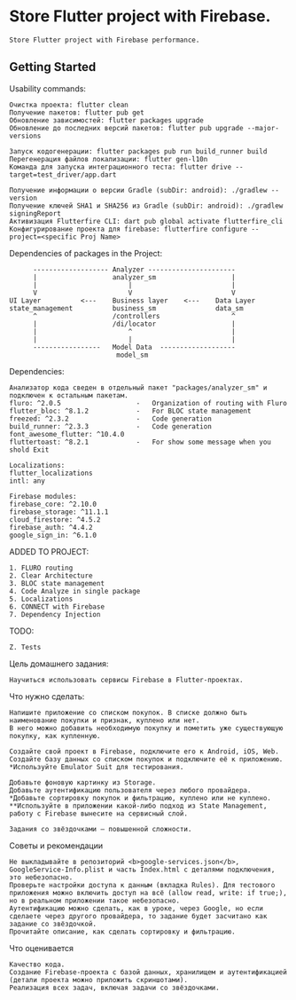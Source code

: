 # Store Flutter project with Firebase.

    Store Flutter project with Firebase performance.

## Getting Started

Usability commands:

    Очистка проекта: flutter clean
    Получение пакетов: flutter pub get
    Обновление зависимостей: flutter packages upgrade
    Обновление до последних версий пакетов: flutter pub upgrade --major-versions

    Запуск кодогенерации: flutter packages pub run build_runner build
    Перегенерация файлов локализации: flutter gen-l10n
    Команда для запуска интеграционного теста: flutter drive --target=test_driver/app.dart

    Получение информации о версии Gradle (subDir: android): ./gradlew --version
    Получение ключей SHA1 и SHA256 из Gradle (subDir: android): ./gradlew signingReport
    Активизация Flutterfire CLI: dart pub global activate flutterfire_cli
    Конфигурирование проекта для firebase: flutterfire configure --project=<specific Proj Name>

Dependencies of packages in the Project:

          ------------------- Analyzer ----------------------
          |                   analyzer_sm                   |
          |                       |                         |
          V                       V                         V
    UI Layer          <---    Business layer    <---    Data Layer
    state_management          business_sm               data_sm
          ^                   /controllers                  ^  
          |                   /di/locator                   |
          |                       ^                         |
          |                       |                         |
          -----------------   Model Data  -------------------
                               model_sm

Dependencies:

    Анализатор кода сведен в отдельный пакет "packages/analyzer_sm" и подключен к остальным пакетам.
    fluro: ^2.0.5                   -   Organization of routing with Fluro
    flutter_bloc: ^8.1.2            -   For BLOC state management
    freezed: ^2.3.2                 -   Code generation
    build_runner: ^2.3.3            -   Code generation
    font_awesome_flutter: ^10.4.0
    fluttertoast: ^8.2.1            -   For show some message when you shold Exit  

    Localizations:
    flutter_localizations
    intl: any

    Firebase modules:
    firebase_core: ^2.10.0
    firebase_storage: ^11.1.1 
    cloud_firestore: ^4.5.2
    firebase_auth: ^4.4.2
    google_sign_in: ^6.1.0
    

ADDED TO PROJECT:

    1. FLURO routing
    2. Clear Architecture
    3. BLOC state management
    4. Code Analyze in single package
    5. Localizations
    6. CONNECT with Firebase
    7. Dependency Injection

TODO:
 
    Z. Tests


Цель домашнего задания: 

    Научиться использовать сервисы Firebase в Flutter-проектах.

Что нужно сделать:
    
    Напишите приложение со списком покупок. В списке должно быть наименование покупки и признак, куплено или нет. 
    В него можно добавить необходимую покупку и пометить уже существующую покупку, как купленную.

    Создайте свой проект в Firebase, подключите его к Android, iOS, Web.
    Создайте базу данных со списком покупок и подключите её к приложению. 
    *Используйте Emulator Suit для тестирования.

    Добавьте фоновую картинку из Storage.
    Добавьте аутентификацию пользователя через любого провайдера.
    *Добавьте сортировку покупок и фильтрацию, куплено или не куплено.
    **Используйте в приложении какой-либо подход из State Management, работу с Firebase вынесите на сервисный слой.

    Задания со звёздочками — повышенной сложности.

Советы и рекомендации

    Не выкладывайте в репозиторий <b>google-services.json</b>, GoogleService-Info.plist и часть Index.html с деталями подключения, это небезопасно.
    Проверьте настройки доступа к данным (вкладка Rules). Для тестового приложения можно включить доступ на всё (allow read, write: if true;), но в реальном приложении такое небезопасно.
    Аутентификацию можно сделать, как в уроке, через Google, но если сделаете через другого провайдера, то задание будет засчитано как задание со звёздочкой.
    Прочитайте описание, как сделать сортировку и фильтрацию.

Что оценивается

    Качество кода.
    Создание Firebase-проекта с базой данных, хранилищем и аутентификацией (детали проекта можно приложить скриншотами).
    Реализация всех задач, включая задачи со звёздочками.